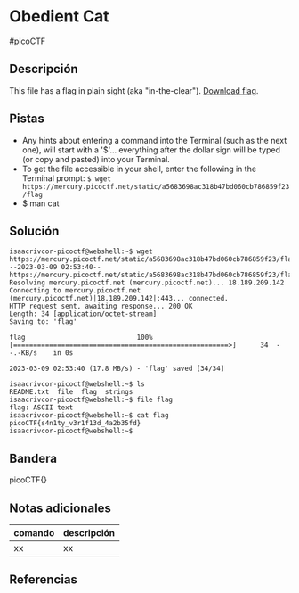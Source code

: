 # Obedient Cat
#picoCTF 
## Descripción
This file has a flag in plain sight (aka "in-the-clear"). [Download flag](https://mercury.picoctf.net/static/a5683698ac318b47bd060cb786859f23/flag).

## Pistas 
+ Any hints about entering a command into the Terminal (such as the next one), will start with a '$'... everything after the dollar sign will be typed (or copy and pasted) into your Terminal.
+ To get the file accessible in your shell, enter the following in the Terminal prompt: `$ wget https://mercury.picoctf.net/static/a5683698ac318b47bd060cb786859f23/flag`
+ $ man cat

## Solución
```shell
isaacrivcor-picoctf@webshell:~$ wget https://mercury.picoctf.net/static/a5683698ac318b47bd060cb786859f23/flag
--2023-03-09 02:53:40--  https://mercury.picoctf.net/static/a5683698ac318b47bd060cb786859f23/flag
Resolving mercury.picoctf.net (mercury.picoctf.net)... 18.189.209.142
Connecting to mercury.picoctf.net (mercury.picoctf.net)|18.189.209.142|:443... connected.
HTTP request sent, awaiting response... 200 OK
Length: 34 [application/octet-stream]
Saving to: 'flag'

flag                            100%[======================================================>]      34  --.-KB/s    in 0s      

2023-03-09 02:53:40 (17.8 MB/s) - 'flag' saved [34/34]

isaacrivcor-picoctf@webshell:~$ ls
README.txt  file  flag  strings
isaacrivcor-picoctf@webshell:~$ file flag 
flag: ASCII text
isaacrivcor-picoctf@webshell:~$ cat flag 
picoCTF{s4n1ty_v3r1f13d_4a2b35fd}
isaacrivcor-picoctf@webshell:~$ 
```
## Bandera
picoCTF{}

## Notas adicionales
| comando | descripción |
|------------|---------------|
| xx | xx |

## Referencias
